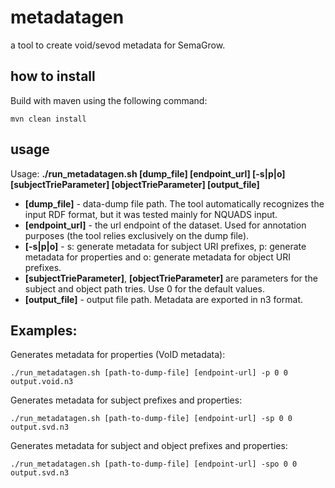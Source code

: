 # metadatagen #

a tool to create void/sevod metadata for SemaGrow.

## how to install ##

Build with maven using the following command:
```
mvn clean install
```

## usage ##

Usage: **./run_metadatagen.sh  [dump_file] [endpoint_url] [-s|p|o] [subjectTrieParameter] [objectTrieParameter] [output_file]**

* **[dump_file]** - data-dump file path. The tool automatically recognizes the input RDF format, but it was tested mainly for NQUADS input. 
* **[endpoint_url]** - the url endpoint of the dataset. Used for annotation purposes (the tool relies exclusively on the dump file).
* **[-s|p|o]** - s: generate metadata for subject URI prefixes, p: generate metadata for properties and o: generate metadata for object URI prefixes. 
* **[subjectTrieParameter]**, **[objectTrieParameter]** are parameters for the subject and object path tries. Use 0 for the default values.
* **[output_file]** - output file path. Metadata are exported in n3 format.


## Examples: ##

Generates metadata for properties (VoID metadata):
```
./run_metadatagen.sh [path-to-dump-file] [endpoint-url] -p 0 0 output.void.n3
```
Generates metadata for subject prefixes and properties:
```
./run_metadatagen.sh [path-to-dump-file] [endpoint-url] -sp 0 0 output.svd.n3
```
Generates metadata for subject and object prefixes and properties:
```
./run_metadatagen.sh [path-to-dump-file] [endpoint-url] -spo 0 0 output.svd.n3
```
